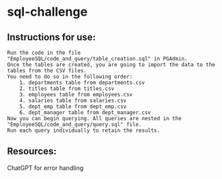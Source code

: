# sql-challenge

## Instructions for use: 
    Run the code in the file "EmployeeSQL/code_and_query/table_creation.sql" in PGAdmin.  
    Once the tables are created, you are going to import the data to the tables from the CSV files.  
    You need to do so in the following order:  
        1. departments table from departments.csv  
        2. titles table from titles.csv  
        3. employees table from employees.csv  
        4. salaries table from salaries.csv  
        5. dept_emp table from dept_emp.csv  
        6. dept_manager table from dept_manager.csv  
    Now you can begin querying. All queries are nested in the "EmployeeSQL/code_and_query/query.sql" file.  
    Run each query individually to retain the results.  

## Resources: 
ChatGPT for error handling 

